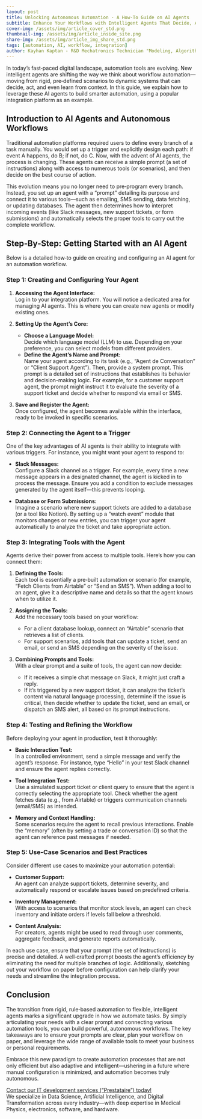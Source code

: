 ```yaml
---
layout: post
title: Unlocking Autonomous Automation - A How‑To Guide on AI Agents
subtitle: Enhance Your Workflows with Intelligent Agents That Decide, Act, and Learn
cover-img: /assets/img/article_cover_std.png  
thumbnail-img: /assets/img/article_inside_site.png  
share-img: /assets/img/article_img_share_std.png  
tags: [automation, AI, workflow, integration]  
author: Kayhan Kaptan - R&D Mechatronics Technician "Modeling, Algorithms, Validation" TEAM - Expert in Medical Physics Quality Control  
---
```


In today’s fast‑paced digital landscape, automation tools are evolving. New intelligent agents are shifting the way we think about workflow automation—moving from rigid, pre‑defined scenarios to dynamic systems that can decide, act, and even learn from context. In this guide, we explain how to leverage these AI agents to build smarter automation, using a popular integration platform as an example.

## Introduction to AI Agents and Autonomous Workflows

Traditional automation platforms required users to define every branch of a task manually. You would set up a trigger and explicitly design each path: if event A happens, do B; if not, do C. Now, with the advent of AI agents, the process is changing. These agents can receive a simple prompt (a set of instructions) along with access to numerous tools (or scenarios), and then decide on the best course of action.

This evolution means you no longer need to pre‑program every branch. Instead, you set up an agent with a “prompt” detailing its purpose and connect it to various tools—such as emailing, SMS sending, data fetching, or updating databases. The agent then determines how to interpret incoming events (like Slack messages, new support tickets, or form submissions) and automatically selects the proper tools to carry out the complete workflow.

## Step‑By‑Step: Getting Started with an AI Agent

Below is a detailed how‑to guide on creating and configuring an AI agent for an automation workflow.

### Step 1: Creating and Configuring Your Agent

1. **Accessing the Agent Interface:**  
   Log in to your integration platform. You will notice a dedicated area for managing AI agents. This is where you can create new agents or modify existing ones.

2. **Setting Up the Agent’s Core:**  
   - **Choose a Language Model:**  
     Decide which language model (LLM) to use. Depending on your preference, you can select models from different providers.  
   - **Define the Agent’s Name and Prompt:**  
     Name your agent according to its task (e.g., “Agent de Conversation” or “Client Support Agent”). Then, provide a system prompt. This prompt is a detailed set of instructions that establishes its behavior and decision-making logic. For example, for a customer support agent, the prompt might instruct it to evaluate the severity of a support ticket and decide whether to respond via email or SMS.

3. **Save and Register the Agent:**  
   Once configured, the agent becomes available within the interface, ready to be invoked in specific scenarios.

### Step 2: Connecting the Agent to a Trigger

One of the key advantages of AI agents is their ability to integrate with various triggers. For instance, you might want your agent to respond to:

- **Slack Messages:**  
  Configure a Slack channel as a trigger. For example, every time a new message appears in a designated channel, the agent is kicked in to process the message. Ensure you add a condition to exclude messages generated by the agent itself—this prevents looping.

- **Database or Form Submissions:**  
  Imagine a scenario where new support tickets are added to a database (or a tool like Notion). By setting up a “watch event” module that monitors changes or new entries, you can trigger your agent automatically to analyze the ticket and take appropriate action.

### Step 3: Integrating Tools with the Agent

Agents derive their power from access to multiple tools. Here’s how you can connect them:

1. **Defining the Tools:**  
   Each tool is essentially a pre‑built automation or scenario (for example, “Fetch Clients from Airtable” or “Send an SMS”). When adding a tool to an agent, give it a descriptive name and details so that the agent knows when to utilize it.

2. **Assigning the Tools:**  
   Add the necessary tools based on your workflow:
   - For a client database lookup, connect an “Airtable” scenario that retrieves a list of clients.
   - For support scenarios, add tools that can update a ticket, send an email, or send an SMS depending on the severity of the issue.

3. **Combining Prompts and Tools:**  
   With a clear prompt and a suite of tools, the agent can now decide:
   - If it receives a simple chat message on Slack, it might just craft a reply.
   - If it’s triggered by a new support ticket, it can analyze the ticket’s content via natural language processing, determine if the issue is critical, then decide whether to update the ticket, send an email, or dispatch an SMS alert, all based on its prompt instructions.

### Step 4: Testing and Refining the Workflow

Before deploying your agent in production, test it thoroughly:

- **Basic Interaction Test:**  
  In a controlled environment, send a simple message and verify the agent’s response. For instance, type “Hello” in your test Slack channel and ensure the agent replies correctly.

- **Tool Integration Test:**  
  Use a simulated support ticket or client query to ensure that the agent is correctly selecting the appropriate tool. Check whether the agent fetches data (e.g., from Airtable) or triggers communication channels (email/SMS) as intended.

- **Memory and Context Handling:**  
  Some scenarios require the agent to recall previous interactions. Enable the “memory” (often by setting a trade or conversation ID) so that the agent can reference past messages if needed.

### Step 5: Use-Case Scenarios and Best Practices

Consider different use cases to maximize your automation potential:

- **Customer Support:**  
  An agent can analyze support tickets, determine severity, and automatically respond or escalate issues based on predefined criteria.

- **Inventory Management:**  
  With access to scenarios that monitor stock levels, an agent can check inventory and initiate orders if levels fall below a threshold.

- **Content Analysis:**  
  For creators, agents might be used to read through user comments, aggregate feedback, and generate reports automatically.

In each use case, ensure that your prompt (the set of instructions) is precise and detailed. A well‑crafted prompt boosts the agent’s efficiency by eliminating the need for multiple branches of logic. Additionally, sketching out your workflow on paper before configuration can help clarify your needs and streamline the integration process.

## Conclusion

The transition from rigid, rule‑based automation to flexible, intelligent agents marks a significant upgrade in how we automate tasks. By simply articulating your needs with a clear prompt and connecting various automation tools, you can build powerful, autonomous workflows. The key takeaways are to ensure your prompts are clear, plan your workflow on paper, and leverage the wide range of available tools to meet your business or personal requirements.

Embrace this new paradigm to create automation processes that are not only efficient but also adaptive and intelligent—ushering in a future where manual configuration is minimized, and automation becomes truly autonomous.

[Contact our IT development services (“Prestataire”) today!](https://kaptandatasolutions.github.io/pricing/)  
We specialize in Data Science, Artificial Intelligence, and Digital Transformation across every industry—with deep expertise in Medical Physics, electronics, software, and hardware.  
